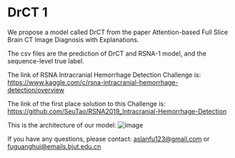 # DrCT 1
We propose a model called DrCT from the paper Attention-based Full Slice Brain CT Image Diagnosis with Explanations.

The csv files are the prediction of DrCT and RSNA-1 model, and the sequence-level true label.

The link of RSNA Intracranial Hemorrhage Detection Challenge is: https://www.kaggle.com/c/rsna-intracranial-hemorrhage-detection/overview

The link of the first place solution to this Challenge is: https://github.com/SeuTao/RSNA2019_Intracranial-Hemorrhage-Detection

This is the architecture of our model: ![image](https://github.com/GuanghuiFU/DrCT_1/blob/master/architecture.png)

If you have any questions, please contact: aslanfu123@gmail.com or fuguanghui@emails.bjut.edu.cn
